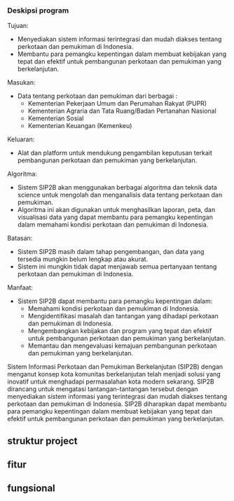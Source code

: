 ### Deskipsi program 
Tujuan:
- Menyediakan sistem informasi terintegrasi dan mudah diakses tentang perkotaan dan pemukiman di Indonesia.
- Membantu para pemangku kepentingan dalam membuat kebijakan yang tepat dan efektif untuk pembangunan perkotaan dan pemukiman yang berkelanjutan.
  
Masukan:
- Data tentang perkotaan dan pemukiman dari berbagai :
   - Kementerian Pekerjaan Umum dan Perumahan Rakyat (PUPR) 
   - Kementerian Agraria dan Tata Ruang/Badan Pertanahan Nasional
   - Kementerian Sosial
   - Kementerian Keuangan (Kemenkeu)
     
Keluaran:
- Alat dan platform untuk mendukung pengambilan keputusan terkait pembangunan perkotaan dan pemukiman yang berkelanjutan.
  
Algoritma:
- Sistem SIP2B akan menggunakan berbagai algoritma dan teknik data science untuk mengolah dan menganalisis data tentang perkotaan dan pemukiman.
- Algoritma ini akan digunakan untuk menghasilkan laporan, peta, dan visualisasi data yang dapat membantu para pemangku kepentingan dalam memahami kondisi perkotaan dan pemukiman di Indonesia.
  
Batasan:
- Sistem SIP2B masih dalam tahap pengembangan, dan data yang tersedia mungkin belum lengkap atau akurat.
- Sistem ini mungkin tidak dapat menjawab semua pertanyaan tentang perkotaan dan pemukiman di Indonesia.
  
Manfaat:
- Sistem SIP2B dapat membantu para pemangku kepentingan dalam:
  - Memahami kondisi perkotaan dan pemukiman di Indonesia.
  - Mengidentifikasi masalah dan tantangan yang dihadapi perkotaan dan pemukiman di Indonesia.
  - Mengembangkan kebijakan dan program yang tepat dan efektif untuk pembangunan perkotaan dan pemukiman yang berkelanjutan.
  - Memantau dan mengevaluasi kemajuan pembangunan perkotaan dan pemukiman yang berkelanjutan.

Sistem Informasi Perkotaan dan Pemukiman Berkelanjutan (SIP2B) dengan menganut konsep kota komunitas berkelanjutan telah menjadi solusi yang inovatif untuk menghadapi permasalahan kota modern sekarang. SIP2B dirancang untuk mengatasi tantangan-tantangan tersebut dengan menyediakan sistem informasi yang terintegrasi dan mudah diakses tentang perkotaan dan pemukiman di Indonesia. SIP2B diharapkan dapat membantu para pemangku kepentingan dalam membuat kebijakan yang tepat dan efektif untuk pembangunan perkotaan dan pemukiman yang berkelanjutan.

## struktur project


## fitur 

## fungsional
